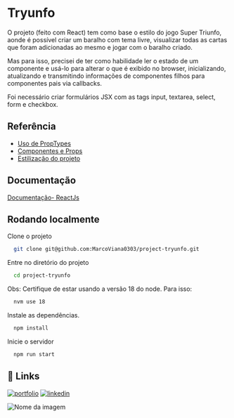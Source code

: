 # Tryunfo

O projeto (feito com React) tem como base o estilo do jogo Super Triunfo, aonde é possível criar um baralho com tema livre, visualizar todas as cartas que foram adicionadas ao mesmo e jogar com o baralho criado. 

Mas para isso, precisei de ter como habilidade ler o estado de um componente e usá-lo para alterar o que é exibido no browser, inicializando, atualizando e transmitindo informações de componentes filhos para componentes pais via callbacks.

Foi necessário criar formulários JSX com as tags input, textarea, select, form e checkbox. 



## Referência

 - [Uso de PropTypes](https://legacy.reactjs.org/docs/typechecking-with-proptypes.html)
 - [Componentes e Props](https://legacy.reactjs.org/docs/components-and-props.html)
 - [Estilização do projeto](https://uiverse.io/Praashoo7/brave-moose-56)


## Documentação

[Documentação- ReactJs](https://legacy.reactjs.org/docs/getting-started.html)


## Rodando localmente

Clone o projeto

```bash
  git clone git@github.com:MarcoViana0303/project-tryunfo.git
```

Entre no diretório do projeto

```bash
  cd project-tryunfo
```

Obs: Certifique de estar usando a versão 18 do node. Para isso:
```bash
  nvm use 18
```

Instale as dependências.

```bash
  npm install
```




Inicie o servidor

```bash
  npm run start
```


## 🔗 Links
[![portfolio](https://img.shields.io/badge/my_portfolio-000?style=for-the-badge&logo=ko-fi&logoColor=white)](https://marcoviana-dev.vercel.app/)
[![linkedin](https://img.shields.io/badge/linkedin-0A66C2?style=for-the-badge&logo=linkedin&logoColor=white)](https://www.linkedin.com/in/marco-viana2022/)

![Nome da imagem](project-tryunfo/)

